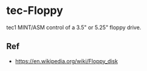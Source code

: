 # tec-Floppy
tec1 MINT/ASM control of a 3.5" or 5.25" floppy drive. 


## Ref
- https://en.wikipedia.org/wiki/Floppy_disk
